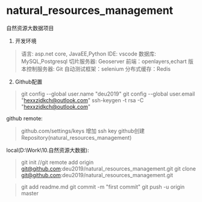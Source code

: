 # natural_resources_management
自然资源大数据项目

1. 开发环境

  >语言: asp.net core, JavaEE,Python
  >IDE: vscode
  >数据库: MySQL,Postgresql
  >切片服务器: Geoserver
  >前端：openlayers,echart
  >版本控制服务器: Git
  >自动测试框架：selenium
  >分布式缓存：Redis
  
2. Github配置
  > git config --global user.name "deu2019"
  > git config --global user.email "hexxzjdkch@outlook.com"
  > ssh-keygen -t rsa -C "hexxzjdkch@outlook.com"

  github remote:  
  > github.com/settings/keys 增加 ssh key
  > github创建Repository(natural_resources_management)
  
  local(D:\Work\10.自然资源大数据):
  > git init
  > //git remote add origin git@github.com:deu2019/natural_resources_management.git
  > git clone git@github.com:deu2019/natural_resources_management.git 

  > git add readme.md
  > git commit -m "first commit"
  > git push -u origin master